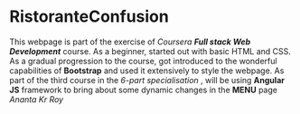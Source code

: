 # RistoranteConfusion
This webpage is part of the exercise of *Coursera* ***Full stack Web Development*** course. As a beginner, started out with basic HTML and CSS. As a gradual progression to the course, got introduced to the wonderful capabilities of **Bootstrap** and used it extensively to style the webpage. As part of the third course in the *6-part specialisation* , will be using **Angular JS** framework to bring about some dynamic changes in the **MENU** page 
*Ananta Kr Roy*
